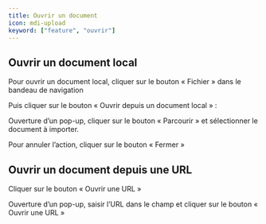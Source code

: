 ```yaml
---
title: Ouvrir un document
icon: mdi-upload
keyword: ["feature", "ouvrir"]
---
```


## Ouvrir un document local

Pour ouvrir un document local, cliquer sur le bouton « Fichier » dans le
bandeau de navigation


Puis cliquer sur le bouton « Ouvrir depuis un document local » :


Ouverture d’un pop-up, cliquer sur le bouton « Parcourir » et
sélectionner le document à importer.


Pour annuler l’action, cliquer sur le bouton « Fermer »

## Ouvrir un document depuis une URL

Cliquer sur le bouton « Ouvrir une URL »


Ouverture d’un pop-up, saisir l’URL dans le champ et cliquer sur le
bouton « Ouvrir une URL »

